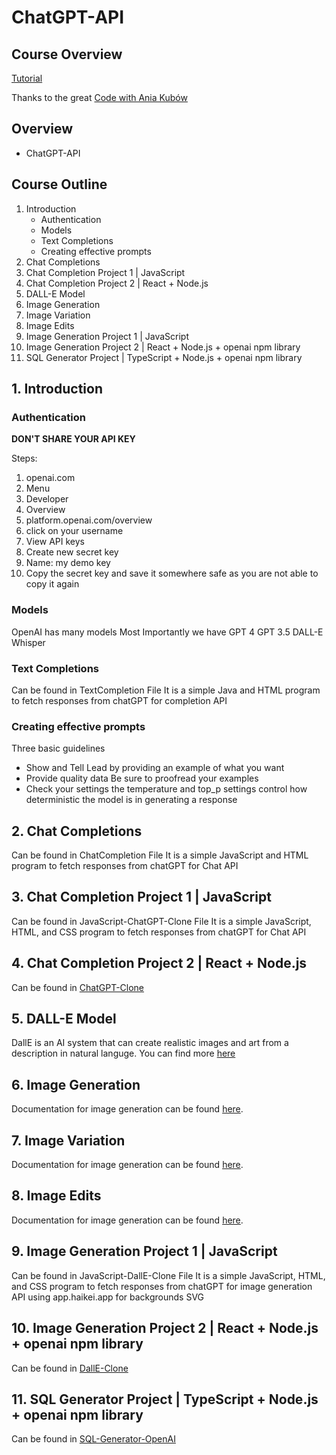 # ChatGPT-API

## Course Overview

[Tutorial](https://www.youtube.com/watch?v=uRQH2CFvedY&ab_channel=freeCodeCamp.org)

Thanks to the great [Code with Ania Kubów](https://www.youtube.com/channel/UC5DNytAJ6_FISueUfzZCVsw)

## Overview

- ChatGPT-API

## Course Outline

1. Introduction
    - Authentication
    - Models
    - Text Completions
    - Creating effective prompts
1. Chat Completions
1. Chat Completion Project 1 | JavaScript
1. Chat Completion Project 2 | React + Node.js
1. DALL-E Model
1. Image Generation
1. Image Variation
1. Image Edits
1. Image Generation Project 1 | JavaScript
1. Image Generation Project 2 | React + Node.js + openai npm library
1. SQL Generator Project | TypeScript + Node.js + openai npm library


## 1. Introduction

### Authentication
**DON'T SHARE YOUR API KEY**

Steps:
1. openai.com
1. Menu
1. Developer
1. Overview
1. platform.openai.com/overview
1. click on your username
1. View API keys
1. Create new secret key
1. Name: my demo key
1. Copy the secret key and save it somewhere safe as you are not able to copy it again

### Models

OpenAI has many models
Most Importantly we have
GPT 4
GPT 3.5
DALL-E
Whisper

### Text Completions
Can be found in TextCompletion File
It is a simple Java and HTML program to fetch responses from chatGPT for completion API

### Creating effective prompts
Three basic guidelines
- Show and Tell
    Lead by providing an example of what you want
- Provide quality data
    Be sure to proofread your examples
- Check your settings
    the temperature and top_p settings control how deterministic the model is in generating a response

## 2. Chat Completions
Can be found in ChatCompletion File
It is a simple JavaScript and HTML program to fetch responses from chatGPT for Chat API

## 3. Chat Completion Project 1 | JavaScript
Can be found in JavaScript-ChatGPT-Clone File
It is a simple JavaScript, HTML, and CSS program to fetch responses from chatGPT for Chat API

## 4. Chat Completion Project 2 | React + Node.js 
Can be found in [ChatGPT-Clone](https://github.com/AmrMekki/ChatGPT-Clone)

## 5. DALL-E Model
DallE is an AI system that can create realistic images and art from a description in natural languge. You can find more [here](https://openai.com/dall-e-2)

## 6. Image Generation
Documentation for image generation can be found [here](https://platform.openai.com/docs/api-reference/images/create).

## 7. Image Variation
Documentation for image generation can be found [here](https://platform.openai.com/docs/api-reference/images/createEdit).

## 8. Image Edits
Documentation for image generation can be found [here](https://platform.openai.com/docs/api-reference/images/createVariation).

## 9. Image Generation Project 1 | JavaScript
Can be found in JavaScript-DallE-Clone File
It is a simple JavaScript, HTML, and CSS program to fetch responses from chatGPT for image generation API
using app.haikei.app for backgrounds SVG


## 10. Image Generation Project 2 | React + Node.js + openai npm library
Can be found in [DallE-Clone](https://github.com/AmrMekki/DallE-Clone)


## 11. SQL Generator Project | TypeScript + Node.js + openai npm library
Can be found in [SQL-Generator-OpenAI](https://github.com/AmrMekki/SQL-Generator-OpenAI)
